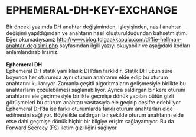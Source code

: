 # EPHEMERAL-DH-KEY-EXCHANGE
Bir önceki yazımda DH anahtar değişiminden, işleyişinden, nasıl anahtar değişimi yapıldığından ve anahtarın nasıl oluşturulduğundan bahsetmiştim. Eğer okumadıysanız http://www.blog.tolgaakkapulu.com/diffie-hellman-anahtar-degisimi.php sayfasından ilgili yazıyı okuyabilir ve aşağıdaki kodları anlamlandırabilirsiniz.
<br><br>
<b>Ephemeral DH</b><br>
Ephemeral DH statik yani klasik DH’dan farklıdır. Statik DH uzun süre boyunca her oturumda aynı oturum anahtarını elde edip bu oturum anahtarını kullanıyor. Zamanla çeşitli algoritmaların gelişmesiyle birlikte bu anahtarların çözülebilmesi sağlanabiliyor. Ayrıca saldırgan bir kere oturum anahtarını ele geçirmesiyle birlikte geçmişe dönük yapılan bütün gizli görüşmeleri bu oturum anahtarı vasıtasıyla ele geçirip deşifre edebiliyor. Ephemeral DH’da ise farklı oturumlarda farklı oturum anahtarları elde edilmesini sağlıyor. Böylelikle saldırgan bir şekilde oturum anahtarını elde etse dahi geçmişe dönük hiçbir bir bilgiye erişim sağlayamıyor. Bu da Forward Secrecy (FS) iletim gizliliğini sağlıyor.
